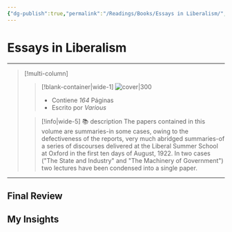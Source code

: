 ```yaml
---
{"dg-publish":true,"permalink":"/Readings/Books/Essays in Liberalism/","title":"Essays in Liberalism","tags":["NoteType/Book"],"created":"2023-09-28T16:39:46.991-05:00","updated":"2023-10-01T23:22:16.172-05:00"}
---
```



# Essays in Liberalism
- - -
> [!multi-column]
> 
> > [!blank-container|wide-1]
> >  ![cover|300](http://books.google.com/books/content?id=Y67njwEACAAJ&printsec=frontcover&img=1&zoom=1&source=gbs_api)
> >- Contiene *164* Páginas
> >- Escrito por *Various*
> 
> > [!info|wide-5] 📚 description
> > The papers contained in this volume are summaries-in some cases, owing to the defectiveness of the reports, very much abridged summaries-of a series of discourses delivered at the Liberal Summer School at Oxford in the first ten days of August, 1922. In two cases ("The State and Industry" and "The Machinery of Government") two lectures have been condensed into a single paper.
> 

- - -

## Final Review

## My Insights